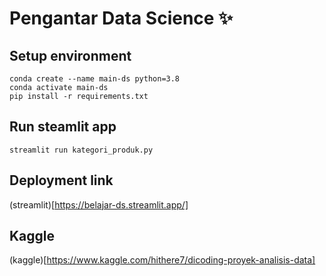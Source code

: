 # Pengantar Data Science ✨

## Setup environment
```
conda create --name main-ds python=3.8
conda activate main-ds
pip install -r requirements.txt
```

## Run steamlit app
```
streamlit run kategori_produk.py
```

## Deployment link
(streamlit)[https://belajar-ds.streamlit.app/]

## Kaggle
(kaggle)[https://www.kaggle.com/hithere7/dicoding-proyek-analisis-data]